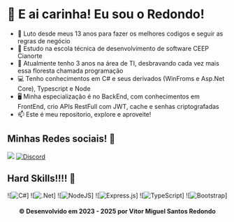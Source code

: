 
<h1>👋 E ai carinha! Eu sou o Redondo!</h1>

<ul>
<li> 📖 Luto desde meus 13 anos para fazer os melhores codigos e seguir as regras de negócio</li>
<li> 📘 Estudo na escola técnica de desenvolvimento de software CEEP Cianorte</li>
<li> 📆 Atualmente tenho 3 anos na área de TI, desbravando cada vez mais essa floresta chamada programação</li>
<li> 💻 Tenho conhecimentos em C# e seus derivados (WinFroms e Asp.Net Core), Typescript e Node</li>
<li> 🖥️ Minha especialização é no BackEnd, com conhecimentos em FrontEnd, crio APIs RestFull com JWT, cache e senhas criptografadas</li>
<li> 📫 Este é meu repositorio, explore e aproveite!</li>
</ul>

<h2>Minhas Redes sociais! 🎨</h2>

<a href="https://br.linkedin.com/in/vitor-miguel-santos-redondo-6b9b41284"><img src="https://img.shields.io/badge/linkedin-%230077B5.svg?style=for-the-badge&logo=linkedin&logoColor=white" /></a>
<a href=""><img alt="Discord" src="https://img.shields.io/badge/%3Cvitor_miguel%3E-%237289DA.svg?style=for-the-badge&logo=discord&logoColor=white"/></a>

<h2>Hard Skills!!!! 🎸</h2>

![<img alt="C#" src="https://img.shields.io/badge/c%23-%23239120.svg?style=for-the-badge&logo=c-sharp&logoColor=white"/>]
![<img alt=".Net" src="https://img.shields.io/badge/.NET-5C2D91?style=for-the-badge&logo=.net&logoColor=white"/>]
![<img alt="NodeJS" src="https://img.shields.io/badge/node.js-%2343853D.svg?style=for-the-badge&logo=node-dot-js&logoColor=white"/>]
![<img alt="Express.js" src="https://img.shields.io/badge/express.js-%23404d59.svg?style=for-the-badge&logo=express&logoColor=%2361DAFB"/>]
![<img alt="TypeScript" src="https://img.shields.io/badge/typescript-%23007ACC.svg?style=for-the-badge&logo=typescript&logoColor=white"/>]
![<img alt="Bootstrap" src="https://img.shields.io/badge/bootstrap-%23563D7C.svg?style=for-the-badge&logo=bootstrap&logoColor=white"/>]

<h4 align="center">
  © Desenvolvido em 2023 - 2025 por Vitor Miguel Santos Redondo
</h4>
